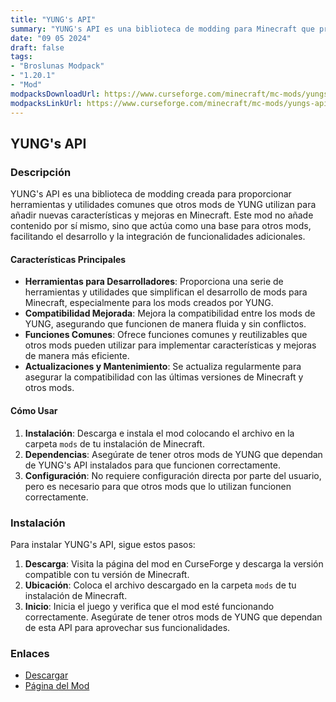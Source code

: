 ```yaml
---
title: "YUNG's API"
summary: "YUNG's API es una biblioteca de modding para Minecraft que proporciona herramientas y utilidades esenciales para otros mods desarrollados por YUNG, facilitando la implementación de características y mejoras en el juego."
date: "09 05 2024"
draft: false
tags:
- "Broslunas Modpack"
- "1.20.1"
- "Mod"
modpacksDownloadUrl: https://www.curseforge.com/minecraft/mc-mods/yungs-api/files/all?page=1&pageSize=20&version=1.20.1&gameVersionTypeId=1
modpacksLinkUrl: https://www.curseforge.com/minecraft/mc-mods/yungs-api
---
```


## YUNG's API

### Descripción

YUNG's API es una biblioteca de modding creada para proporcionar herramientas y utilidades comunes que otros mods de YUNG utilizan para añadir nuevas características y mejoras en Minecraft. Este mod no añade contenido por sí mismo, sino que actúa como una base para otros mods, facilitando el desarrollo y la integración de funcionalidades adicionales.

#### Características Principales

- **Herramientas para Desarrolladores**: Proporciona una serie de herramientas y utilidades que simplifican el desarrollo de mods para Minecraft, especialmente para los mods creados por YUNG.
- **Compatibilidad Mejorada**: Mejora la compatibilidad entre los mods de YUNG, asegurando que funcionen de manera fluida y sin conflictos.
- **Funciones Comunes**: Ofrece funciones comunes y reutilizables que otros mods pueden utilizar para implementar características y mejoras de manera más eficiente.
- **Actualizaciones y Mantenimiento**: Se actualiza regularmente para asegurar la compatibilidad con las últimas versiones de Minecraft y otros mods.

#### Cómo Usar

1. **Instalación**: Descarga e instala el mod colocando el archivo en la carpeta `mods` de tu instalación de Minecraft.
2. **Dependencias**: Asegúrate de tener otros mods de YUNG que dependan de YUNG's API instalados para que funcionen correctamente.
3. **Configuración**: No requiere configuración directa por parte del usuario, pero es necesario para que otros mods que lo utilizan funcionen correctamente.

### Instalación

Para instalar YUNG's API, sigue estos pasos:

1. **Descarga**: Visita la página del mod en CurseForge y descarga la versión compatible con tu versión de Minecraft.
2. **Ubicación**: Coloca el archivo descargado en la carpeta `mods` de tu instalación de Minecraft.
3. **Inicio**: Inicia el juego y verifica que el mod esté funcionando correctamente. Asegúrate de tener otros mods de YUNG que dependan de esta API para aprovechar sus funcionalidades.

### Enlaces

- [Descargar](https://www.curseforge.com/minecraft/mc-mods/yungs-api/files/all?page=1&pageSize=20&version=1.20.1&gameVersionTypeId=1)
- [Página del Mod](https://www.curseforge.com/minecraft/mc-mods/yungs-api)

